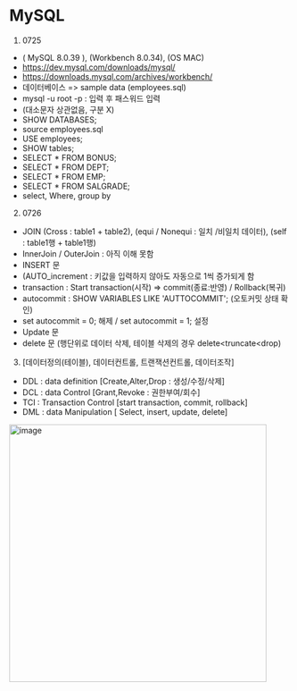 # MySQL

1. 0725
- ( MySQL 8.0.39 ), (Workbench 8.0.34), (OS MAC)
- https://dev.mysql.com/downloads/mysql/
- https://downloads.mysql.com/archives/workbench/
- 데이터베이스 => sample data (employees.sql)
- mysql -u root -p : 입력 후 패스워드 입력
- (대소문자 상관없음, 구분 X)
- SHOW DATABASES;
- source employees.sql
- USE employees;
- SHOW tables;
- SELECT * FROM BONUS;
- SELECT * FROM DEPT;
- SELECT * FROM EMP;
- SELECT * FROM SALGRADE;
- select, Where, group by


2. 0726
- JOIN (Cross : table1 + table2), (equi / Nonequi : 일치 /비일치 데이터), (self : table1행 + table1행)
- InnerJoin / OuterJoin : 아직 이해 못함
- INSERT 문 
- (AUTO_increment : 키값을 입력하지 않아도 자동으로 1씩 증가되게 함
- transaction : Start transaction(시작) => commit(종료:반영) / Rollback(복귀)
- autocommit : SHOW VARIABLES LIKE 'AUTTOCOMMIT'; (오토커밋 상태 확인)
- set autocommit = 0; 해제 / set autocommit = 1; 설정
- Update 문
- delete 문 (행단위로 데이터 삭제, 테이블 삭제의 경우 delete<truncate<drop)
  
   
3. [데이터정의(테이블), 데이터컨트롤, 트랜잭션컨트롤, 데이터조작]
- DDL : data definition [Create,Alter,Drop : 생성/수정/삭제]
- DCL : data Control [Grant,Revoke : 권한부여/회수]
- TCI : Transaction Control [start transaction, commit, rollback]
- DML : data Manipulation [ Select, insert, update, delete]

<img width="461" alt="image" src="https://github.com/user-attachments/assets/84986b53-98a5-40ed-97b6-bf0a4efaaea3">
